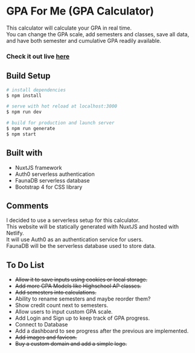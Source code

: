# GPA For Me (GPA Calculator)
This calculator will calculate your GPA in real time.  
You can change the GPA scale, add semesters and classes, save all data, and have both semester and cumulative GPA readily available.

### Check it out live [here](http://gpafor.me)

## Build Setup
``` bash
# install dependencies
$ npm install

# serve with hot reload at localhost:3000
$ npm run dev

# build for production and launch server
$ npm run generate
$ npm start
```

## Built with
- NuxtJS framework
- Auth0 serverless authentication
- FaunaDB serverless database
- Bootstrap 4 for CSS library

## Comments
I decided to use a serverless setup for this calculator.  
This website will be statically generated with NuxtJS and hosted with Netlify.  
It will use Auth0 as an authentication service for users.  
FaunaDB will be the serverless database used to store data.

## To Do List
- ~~Allow it to save inputs using cookies or local storage.~~  
- ~~Add more GPA Models like Highschool AP classes.~~  
- ~~Add semesters into calculations.~~  
- Ability to rename semesters and maybe reorder them?  
- Show credit count next to semesters.  
- Allow users to input custom GPA scale.  
- Add Login and Sign up to keep track of GPA progress.  
- Connect to Database 
- Add a dashboard to see progress after the previous are implemented.  
- ~~Add images and favicon.~~  
- ~~Buy a custom domain and add a simple logo.~~  
